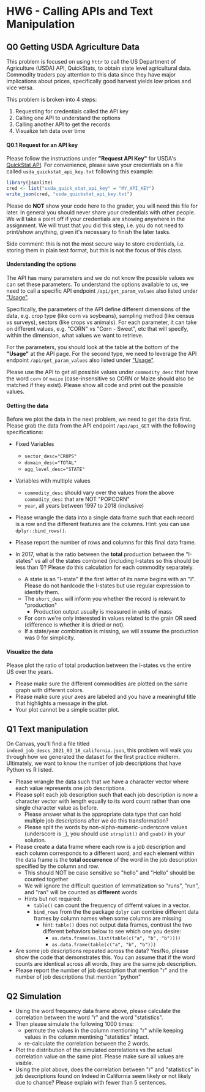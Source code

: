 # HW6 - Calling APIs and Text Manipulation

## Q0 Getting USDA Agriculture Data
This problem is focused on using `httr` to call the US Department of Agriculture (USDA) API, QuickStats, to
obtain state level agricultural data. Commodity traders pay attention to this data since they have major
implications about prices, specifically good harvest yields low prices and vice versa.

This problem is broken into 4 steps:
1. Requesting for credentials called the API key
2. Calling one API to understand the options
3. Calling another API to get the records
4. Visualize teh data over time

#### Q0.1 Request for an API key
Please follow the instructions under **"Request API Key"** for USDA's [QuickStat API](https://quickstats.nass.usda.gov/api).
For convenience, please save your credentials on a file called `usda_quickstat_api_key.txt`  following this example: 
```r
library(jsonlite)
cred <- list("usda_quick_stat_api_key" = "MY_API_KEY")
write_json(cred, "usda_quickstat_api_key.txt")
```

Please do **NOT** show your code here to the grader, you will need this file for later.
In general you should never share your credentials with other people. We will take a point off if your credentials are showing anywhere in the assignment.
We will trust that you did this step, i.e. you do not need to print/show anything, given it's necessary to finish the later tasks.

Side comment: this is not the most secure way to store credentials, i.e. storing them in plain text format, but this is not the focus of this class.

#### Understanding the options
The API has many parameters and we do not know the possible values we can set these parameters. To understand the options available to us, we need
to call a specific API endpoint `/api/get_param_values` also listed under ["Usage"](https://quickstats.nass.usda.gov/api).

Specifically, the parameters of the API define different dimensions of the data, e.g. crop type (like corn vs soybeans), sampling method (like census vs surveys), sectors (like crops vs animals). For each parameter, it can take on different values, e.g. "CORN" vs "Corn - Sweet", etc that will specify, within the dimension, what values we want to retrieve.

For the parameters, you should look at the table at the bottom of the **"Usage"** at the API page.
For the second type, we need to leverage the API endpoint `/api/get_param_values` also listed under ["Usage"](https://quickstats.nass.usda.gov/api).

Please use the API to get all possible values under `commodity_desc` that have the word `corn` or `maize` (case-insensitive so CORN or Maize should also be matched if they exist).
Please show all code and print out the possible values.

#### Getting the data
Before we plot the data in the next problem, we need to get the data first. Please grab the data from the API endpoint `/api/api_GET` with the following specifications:

- Fixed Variables
  - `sector_desc="CROPS"`
  - `domain_desc="TOTAL"`
  - `agg_level_desc="STATE"`
- Variables with multiple values
  - `commodity_desc` should vary over the values from the above `commodity_desc` that are NOT "POPCORN"
  - `year`, all years between 1997 to 2018 (inclusive)

- Please wrangle the data into a single data frame such that each record is a row and the different features are the columns. Hint: you can use `dplyr::bind_rows()`.
- Please report the number of rows and columns for this final data frame.
- In 2017, what is the ratio between the **total** production between the "I-states" vs all of the states combined (including I-states so this should be less than 1)? Please do this calculation for each commodity separately.
  - A state is an "I-state" if the first letter of its name begins with an "I". Please do not hardcode the I-states but use regular expression to identify them.
  - The `short_desc` will inform you whether the record is relevant to "production"
    - Production output usually is measured in units of mass
  - For corn we're only interested in values related to the grain OR seed (difference is whether it is dried or not).
  - If a state/year combination is missing, we will assume the production was 0 for simplicity.

#### Visualize the data
Please plot the ratio of total production between the I-states vs the entire US over the years. 
- Please make sure the different commodities are plotted on the same graph with different colors.
- Please make sure your axes are labeled and you have a meaningful title that highlights a message in the plot.
- Your plot cannot be a simple scatter plot.


## Q1 Text manipulation
On Canvas, you'll find a file titled `indeed_job_descs_2021_03_18_california.json`, this problem will walk you through how we generated the dataset
for the first practice midterm. Ultimately, we want to know the number of job descriptions that have Python vs R listed.

- Please wrangle the data such that we have a character vector where each value represents one job descriptions.
- Please split each job description such that each job description is now a character vector with length equally
  to its word count rather than one single character value as before.
  - Please answer what is the appropriate data type that can hold multiple job descriptions after we do this transformation?
  - Please split the words by non-alpha-numeric-underscore values (underscore is `_`), you should use
    `strsplit()` and `gsub()` in your solution.
- Please create a data frame where each row is a job description and each column corresponds to a different word, and each
  element within the data frame is the **total occurrence** of the word in the job description specified by the column and row.
  - This should NOT be case sensitive so "hello" and "Hello" should be counted together
  - We will ignore the difficult question of lemmatization so "runs", "run", and "ran" will be counted as **different** words
  - Hints but not required:
    - `table()` can count the frequency of differnt values in a vector.
    - `bind_rows` from the the package `dplyr` can combine different data frames by column names when some columns are missing
      - hint: `table()` does not output data frames, contrast the two different behaviors below to see which one you desire:
        - `as.data.frame(as.list(table(c("a", "b", "b"))))`
        - `as.data.frame(table(c("a", "b", "b")))`
- Are some job descriptions repeated across the data? Yes/No, please show the code that demonstrates this. You can assume that
  if the word counts are identical across all words, they are the same job description.
- Please report the number of job description that mention "r" and the number of job descriptions that mention "python"


## Q2 Simulation
- Using the word frequency data frame above, please calculate the correlation between the word "r" and the word "statistics".
- Then please simulate the following 1000 times:
  - permute the values in the column mentioning "r" while keeping values in the column mentining "statistics" intact.
  - re-calculate the correlation between the 2 words.
- Plot the distribution of the simulated correlations vs the actual correlation value on the same plot. Please make sure all
  values are visible.
- Using the plot above, does the correlation between "r" and "statistics" in job descriptions found on Indeed in California seem
  likely or not likely due to chance? Please explain with fewer than 5 sentences.
